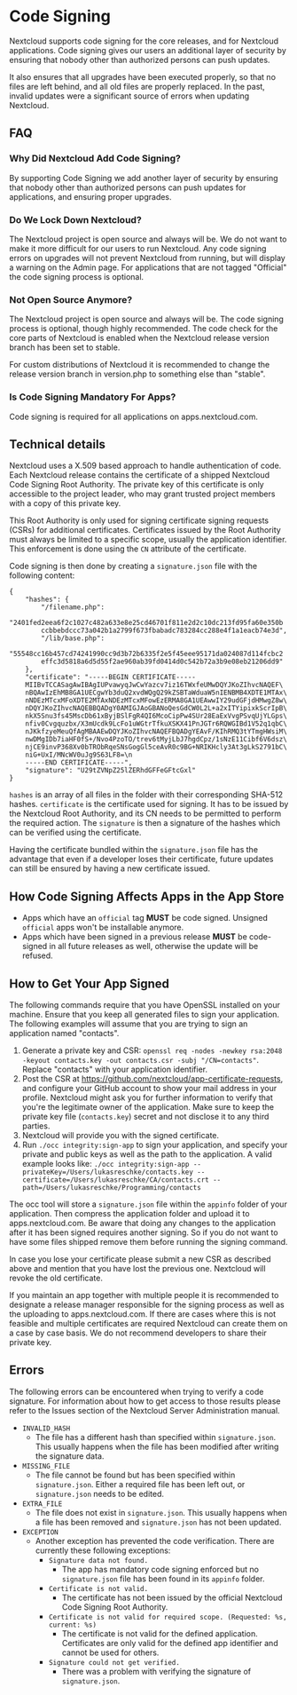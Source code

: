 Code Signing
============

Nextcloud supports code signing for the core releases, and for Nextcloud
applications. Code signing gives our users an additional layer of
security by ensuring that nobody other than authorized persons can push
updates.

It also ensures that all upgrades have been executed properly, so that
no files are left behind, and all old files are properly replaced. In
the past, invalid updates were a significant source of errors when
updating Nextcloud.

FAQ
---

### Why Did Nextcloud Add Code Signing?

By supporting Code Signing we add another layer of security by ensuring
that nobody other than authorized persons can push updates for
applications, and ensuring proper upgrades.

### Do We Lock Down Nextcloud?

The Nextcloud project is open source and always will be. We do not want
to make it more difficult for our users to run Nextcloud. Any code
signing errors on upgrades will not prevent Nextcloud from running, but
will display a warning on the Admin page. For applications that are not
tagged "Official" the code signing process is optional.

### Not Open Source Anymore?

The Nextcloud project is open source and always will be. The code
signing process is optional, though highly recommended. The code check
for the core parts of Nextcloud is enabled when the Nextcloud release
version branch has been set to stable.

For custom distributions of Nextcloud it is recommended to change the
release version branch in version.php to something else than "stable".

### Is Code Signing Mandatory For Apps?

Code signing is required for all applications on apps.nextcloud.com.

Technical details
-----------------

Nextcloud uses a X.509 based approach to handle authentication of code.
Each Nextcloud release contains the certificate of a shipped Nextcloud
Code Signing Root Authority. The private key of this certificate is only
accessible to the project leader, who may grant trusted project members
with a copy of this private key.

This Root Authority is only used for signing certificate signing
requests (CSRs) for additional certificates. Certificates issued by the
Root Authority must always be limited to a specific scope, usually the
application identifier. This enforcement is done using the `CN`
attribute of the certificate.

Code signing is then done by creating a `signature.json` file with the
following content:

``` {.sourceCode .json}
{
    "hashes": {
        "/filename.php":
        "2401fed2eea6f2c1027c482a633e8e25cd46701f811e2d2c10dc213fd95fa60e350b
        ccbbebdccc73a042b1a2799f673fbabadc783284cc288e4f1a1eacb74e3d",
        "/lib/base.php":
        "55548cc16b457cd74241990cc9d3b72b6335f2e5f45eee95171da024087d114fcbc2
        effc3d5818a6d5d55f2ae960ab39fd0414d0c542b72a3b9e08eb21206dd9"
    },
    "certificate": "-----BEGIN CERTIFICATE-----
    MIIBvTCCASagAwIBAgIUPvawyqJwCwYazcv7iz16TWxfeUMwDQYJKoZIhvcNAQEF\
    nBQAwIzEhMB8GA1UECgwYb3duQ2xvdWQgQ29kZSBTaWduaW5nIENBMB4XDTE1MTAx\
    nNDEzMTcxMFoXDTE2MTAxNDEzMTcxMFowEzERMA8GA1UEAwwIY29udGFjdHMwgZ8w\
    nDQYJKoZIhvcNAQEBBQADgY0AMIGJAoGBANoQesGdCW0L2L+a2xITYipixkScrIpB\
    nkX5Snu3fs45MscDb61xByjBSlFgR4QI6McoCipPw4SUr28EaExVvgPSvqUjYLGps\
    nfiv0Cvgquzbx/X3mUcdk9LcFo1uWGtrTfkuXSKX41PnJGTr6RQWGIBd1V52q1qbC\
    nJKkfzyeMeuQfAgMBAAEwDQYJKoZIhvcNAQEFBQADgYEAvF/KIhRMQ3tYTmgHWsiM\
    nwDMgIDb7iaHF0fS+/Nvo4PzoTO/trev6tMyjLbJ7hgdCpz/1sNzE11Cibf6V6dsz\
    njCE9invP368Xv0bTRObRqeSNsGogGl5ceAvR0c9BG+NRIKHcly3At3gLkS2791bC\
    niG+UxI/MNcWV0uJg9S63LF8=\n
    -----END CERTIFICATE-----",
    "signature": "U29tZVNpZ25lZERhdGFFeGFtcGxl"
}
```

`hashes` is an array of all files in the folder with their corresponding
SHA-512 hashes. `certificate` is the certificate used for signing. It
has to be issued by the Nextcloud Root Authority, and its CN needs to be
permitted to perform the required action. The `signature` is then a
signature of the hashes which can be verified using the certificate.

Having the certificate bundled within the `signature.json` file has the
advantage that even if a developer loses their certificate, future
updates can still be ensured by having a new certificate issued.

How Code Signing Affects Apps in the App Store
----------------------------------------------

-   Apps which have an `official` tag **MUST** be code signed. Unsigned
    `official` apps won't be installable anymore.
-   Apps which have been signed in a previous release **MUST** be
    code-signed in all future releases as well, otherwise the update
    will be refused.

How to Get Your App Signed
--------------------------

The following commands require that you have OpenSSL installed on your
machine. Ensure that you keep all generated files to sign your
application. The following examples will assume that you are trying to
sign an application named "contacts".

1.  Generate a private key and CSR:
    `openssl req -nodes -newkey rsa:2048 -keyout contacts.key -out contacts.csr -subj "/CN=contacts"`.
    Replace "contacts" with your application identifier.
2.  Post the CSR at
    <https://github.com/nextcloud/app-certificate-requests>, and
    configure your GitHub account to show your mail address in
    your profile. Nextcloud might ask you for further information to
    verify that you're the legitimate owner of the application. Make
    sure to keep the private key file (`contacts.key`) secret and not
    disclose it to any third parties.
3.  Nextcloud will provide you with the signed certificate.
4.  Run `./occ integrity:sign-app` to sign your application, and specify
    your private and public keys as well as the path to the application.
    A valid example looks like:
    `./occ integrity:sign-app --privateKey=/Users/lukasreschke/contacts.key --certificate=/Users/lukasreschke/CA/contacts.crt --path=/Users/lukasreschke/Programming/contacts`

The occ tool will store a `signature.json` file within the `appinfo`
folder of your application. Then compress the application folder and
upload it to apps.nextcloud.com. Be aware that doing any changes to the
application after it has been signed requires another signing. So if you
do not want to have some files shipped remove them before running the
signing command.

In case you lose your certificate please submit a new CSR as described
above and mention that you have lost the previous one. Nextcloud will
revoke the old certificate.

If you maintain an app together with multiple people it is recommended
to designate a release manager responsible for the signing process as
well as the uploading to apps.nextcloud.com. If there are cases where
this is not feasible and multiple certificates are required Nextcloud
can create them on a case by case basis. We do not recommend developers
to share their private key.

Errors
------

The following errors can be encountered when trying to verify a code
signature. For information about how to get access to those results
please refer to the Issues section of the Nextcloud Server
Administration manual.

-   `INVALID_HASH`
    -   The file has a different hash than specified within
        `signature.json`. This usually happens when the file has been
        modified after writing the signature data.
-   `MISSING_FILE`
    -   The file cannot be found but has been specified within
        `signature.json`. Either a required file has been left out, or
        `signature.json` needs to be edited.
-   `EXTRA_FILE`
    -   The file does not exist in `signature.json`. This usually
        happens when a file has been removed and `signature.json` has
        not been updated.
-   `EXCEPTION`
    -   Another exception has prevented the code verification. There are
        currently these following exceptions:
        -   `Signature data not found.`
            -   The app has mandatory code signing enforced but no
                `signature.json` file has been found in its
                `appinfo` folder.
        -   `Certificate is not valid.`
            -   The certificate has not been issued by the official
                Nextcloud Code Signing Root Authority.
        -   `Certificate is not valid for required scope. (Requested: %s, current: %s)`
            -   The certificate is not valid for the
                defined application. Certificates are only valid for the
                defined app identifier and cannot be used for others.
        -   `Signature could not get verified.`
            -   There was a problem with verifying the signature of
                `signature.json`.


